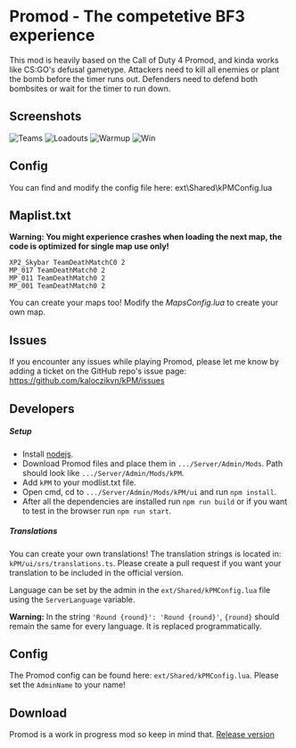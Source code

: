 # Promod - The competetive BF3 experience

This mod is heavily based on the Call of Duty 4 Promod, and kinda works like CS:GO's defusal gametype. Attackers need to kill all enemies or plant the bomb before the timer runs out. Defenders need to defend both bombsites or wait for the timer to run down.

## Screenshots
![Teams](https://github.com/kaloczikvn/kPM/blob/master/assets/teams.jpg?raw=true "Teams")
![Loadouts](https://github.com/kaloczikvn/kPM/blob/master/assets/loadouts.jpg?raw=true "Loadouts")
![Warmup](https://github.com/kaloczikvn/kPM/blob/master/assets/warmup.jpg?raw=true "Warmup")
![Win](https://github.com/kaloczikvn/kPM/blob/master/assets/win.jpg?raw=true "Win")

## Config
You can find and modify the config file here: ext\Shared\kPMConfig.lua

## Maplist.txt
**Warning: You might experience crashes when loading the next map, the code is optimized for single map use only!**

    XP2_Skybar TeamDeathMatchC0 2
    MP_017 TeamDeathMatch0 2
    MP_011 TeamDeathMatch0 2
    MP_001 TeamDeathMatch0 2
You can create your maps too! Modify the *MapsConfig.lua* to create your own map.

## Issues
If you encounter any issues while playing Promod, please let me know by adding a ticket on the GitHub repo's issue page: https://github.com/kaloczikvn/kPM/issues

## Developers
##### Setup
- Install [nodejs](https://nodejs.org/en/).
- Download Promod files and place them in ```.../Server/Admin/Mods```. Path should look like ```.../Server/Admin/Mods/kPM```.
- Add `kPM` to your modlist.txt file.
- Open cmd, cd to ```.../Server/Admin/Mods/kPM/ui``` and run ```npm install```.
- After all the dependencies are installed run ```npm run build``` or if you want to test in the browser run ```npm run start```.

##### Translations
You can create your own translations! The translation strings is located in: ```kPM/ui/srs/translations.ts```. Please create a pull request if you want your translation to be included in the official version.

Language can be set by the admin in the ```ext/Shared/kPMConfig.lua``` file using the `ServerLanguage` variable.

**Warning:** In the string `'Round {round}': 'Round {round}'`, `{round}` should remain the same for every language. It is replaced programmatically.

## Config
The Promod config can be found here: ```ext/Shared/kPMConfig.lua```.
Please set the `AdminName` to your name!

## Download
Promod is a work in progress mod so keep in mind that.
[Release version](https://community.veniceunleashed.net/uploads/short-url/7hqryTpYuHlROTpVY5o8rU4LLKi.zip)
